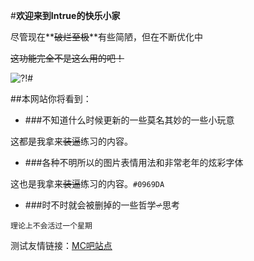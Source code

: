 #**欢迎来到Intrue的快乐小家**

尽管现在**~~破烂至极~~**有些简陋，但在不断优化中

~~这功能完全不是这么用的吧！~~

![?!#](http://tiebapic.baidu.com/forum/w%3D580/sign=806ae12273d3d539c13d0fcb0a86e927/0d749fd02f2eb938d2d0bb2e90628535e7dd6fc6.jpg?tbpicau=2022-08-19-05_65d0ef49e611d13d9f2d28431a4596f2)

##本网站你将看到：

- ###不知道什么时候更新的一些莫名其妙的一些小玩意

这都是我拿来~~装逼~~练习的内容。

- ###各种不明所以的图片表情用法和非常老年的炫彩字体

这也是我拿来~~装逼~~练习的内容。`#0969DA`

- ###时不时就会被删掉的一些哲学~~♂~~思考

`理论上不会活过一个星期`

测试友情链接：[MC吧站点](https://mcbar.club)
